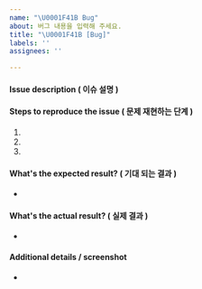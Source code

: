 ```yaml
---
name: "\U0001F41B Bug"
about: 버그 내용을 입력해 주세요.
title: "\U0001F41B [Bug]"
labels: ''
assignees: ''

---
```


#### Issue description ( 이슈 설명 )



#### Steps to reproduce the issue ( 문제 재현하는 단계 )

1.  
2. 
3. 


#### What's the expected result? ( 기대 되는 결과 )

-


#### What's the actual result? ( 실제 결과 )

-


#### Additional details / screenshot

-
